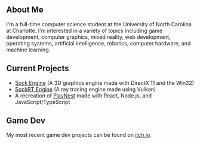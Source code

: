 ## About Me
I'm a full-time computer science student at the University of North Carolina at Charlotte. I'm interested in a variety of topics including game development, computer graphics, mixed reality, web development, operating systems, artificial intelligence, robotics, computer hardware, and machine learning.

## Current Projects
* [Sock Engine](https://github.com/odesai840/Sock-Engine) (A 3D graphics engine made with DirectX 11 and the Win32)
* [SockRT Engine](https://github.com/odesai840/SockRT-Engine) (A ray tracing engine made using Vulkan)
* A recreation of [PlayNest](https://github.com/odesai840/PlayNest) made with React, Node.js, and JavaScript/TypeScript

## Game Dev
My most recent game dev projects can be found on [itch.io](https://sock8416.itch.io/).
